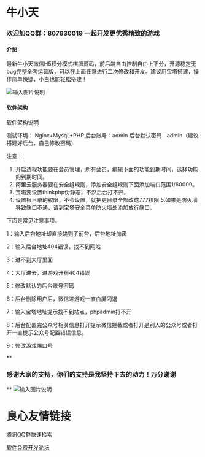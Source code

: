 # 牛小天
###  **欢迎加QQ群：807630019 一起开发更优秀精致的游戏** 

#### 介绍
最新牛小天微信H5积分模式棋牌源码，前后端自由控制自由上下分，开源稳定无bug完整全套运营版，可以在上面任意进行二次修改和开发。建议用宝塔搭建，操作简单快捷，小白也能轻松搭建！

![输入图片说明](https://images.gitee.com/uploads/images/2019/1226/170506_55d30b50_4917846.jpeg "3.jpg")

#### 软件架构
软件架构说明

测试环境：
Nginx+MysqL+PHP
后台账号：admin
后台默认密码：admin（建议搭建好后台，自己修改密码）

注意：
1. 开启透视功能要在会员管理，所有会员，编辑下面的功能到期时间，选择功能的到期时间。
2. 阿里云服务器要在安全组规则，添加安全组规则下面添加端口范围1/60000。
3. 宝塔要设置thinkphp伪静态，不然后台打不开。
4. 设置根目录的权限，不会设置，就把更目录全部改成777权限
5.如果是防火墙导致端口不通，请到宝塔安全菜单防火墙处添加放行端口。

下面是常见注意事项。

1：输入后台地址却直接跳到了前台，后台地址加密

2：输入后台地址404错误，找不到网站

3：进不到大厅里面

4：大厅进去，进游戏开房404错误

5：修改默认的后台账号密码

6：后台删除用户后，微信进游戏一直白屏闪退

7：输入宝塔地址提示找不到站点，phpadmin打不开

8：后台配置完公众号相关信息打开提示微信拦截或者打开是别人的公众号或者打开一直提示公众号配置错误信息。

9：修改游戏端口号


 **

### 感谢大家的支持，你们的支持是我坚持下去的动力！万分谢谢
** 
![输入图片说明](https://images.gitee.com/uploads/images/2019/1226/170827_3b0d60da_4917846.jpeg "2.jpg")


 # 良心友情链接

[腾讯QQ群快速检索](http://u.720life.cn/s/8cf73f7c)

[软件免费开发论坛](http://u.720life.cn/s/bbb01dc0)